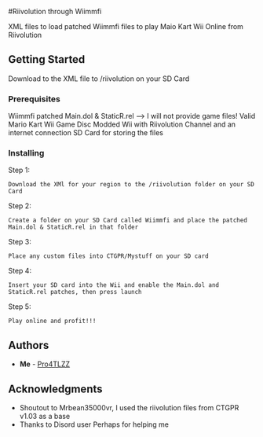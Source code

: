 #Riivolution through Wiimmfi

XML files to load patched Wiimmfi files to play Maio Kart Wii Online from Riivolution

## Getting Started

Download to the XML file to /riivolution on your SD Card

### Prerequisites

Wiimmfi patched Main.dol & StaticR.rel --> I will not provide game files!
Valid Mario Kart Wii Game Disc
Modded Wii with Riivolution Channel and an internet connection
SD Card for storing the files

### Installing

Step 1:

```
Download the XMl for your region to the /riivolution folder on your SD Card

```
Step 2:

```
Create a folder on your SD Card called Wiimmfi and place the patched Main.dol & StaticR.rel in that folder
```

Step 3:

```
Place any custom files into CTGPR/Mystuff on your SD card
```

Step 4:

```
Insert your SD card into the Wii and enable the Main.dol and StaticR.rel patches, then press launch
```

Step 5: 
```
Play online and profit!!!
```

## Authors

* **Me** - [Pro4TLZZ](https://github.com/Pro4TLZZ)


## Acknowledgments

* Shoutout to Mrbean35000vr, I used the riivolution files from CTGPR v1.03 as a base
* Thanks to Disord user Perhaps for helping me
